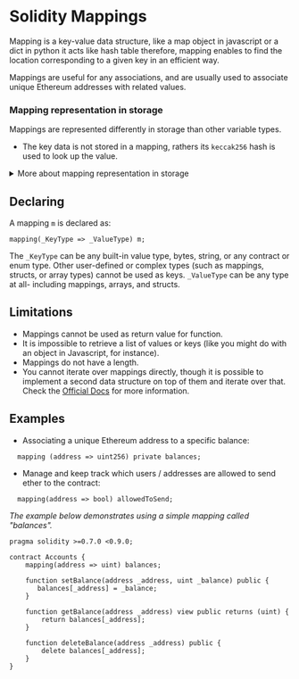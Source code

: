 
# Solidity Mappings

Mapping is a key-value data structure, like a map object in javascript or a dict in python 
it acts like hash table therefore, mapping enables to find the location corresponding to a given key 
in an efficient way.

Mappings are useful for any associations, and are usually used to associate unique Ethereum addresses with related values.

### Mapping representation in storage ###
Mappings are represented differently in storage than other variable types.

- The key data is not stored in a mapping, rathers its `keccak256` hash is used to look up the value.

<details>
  <summary>More about mapping representation in storage</summary>
  
When declaring a mapping, it occupies a slot in storage at some position (p). The slot itself is unused, 
but it is needed to create the hashing. The value corresponding to a mapping key k is located at keccak256(k . p) where `.` is concatenation. For the following example : 

```
mapping(_keyType => valueType) m; // stored at slot 1
m[key] = value;
```
If `keccak256(key, 1) =  0x123456…7890 (Hexadecimal number)`, then the value will be stored at slot number `0x123456…7890 (hexadecimal number)`                 
[For more explanation](https://docs.soliditylang.org/en/v0.8.0/internals/layout_in_storage.html#mappings-and-dynamic-arrays)

</details>

## Declaring ##
A mapping `m` is declared as: 

```
mapping(_KeyType => _ValueType) m; 
``` 
The `_KeyType` can be any built-in value type, bytes, string, or any contract or enum type. 
Other user-defined or complex types (such as mappings, structs, or array types) cannot be used as keys.
`_ValueType` can be any type at all- including mappings, arrays, and structs.

## Limitations ##
- Mappings cannot be used as return value for function.
- It is impossible to retrieve a list of values or keys (like you might do with an object in Javascript, for instance).
- Mappings do not have a length.
- You cannot iterate over mappings directly, though it is possible to implement a second data structure on top of
them and iterate over that. Check the [Official Docs](https://docs.soliditylang.org/en/v0.8.3/types.html#iterable-mappings) for more information.


## Examples ##
- Associating a unique Ethereum address to a specific balance:
```
  mapping (address => uint256) private balances;
```
- Manage and keep track which users / addresses are allowed to send ether to the contract:
```
  mapping(address => bool) allowedToSend;
```

_The example below demonstrates using a simple mapping called "balances"._

```solidity 
pragma solidity >=0.7.0 <0.9.0;

contract Accounts {
    mapping(address => uint) balances;

    function setBalance(address _address, uint _balance) public {
       balances[_address] = _balance;
    }

    function getBalance(address _address) view public returns (uint) {
        return balances[_address];
    }

    function deleteBalance(address _address) public {
        delete balances[_address];
    }
}
```
